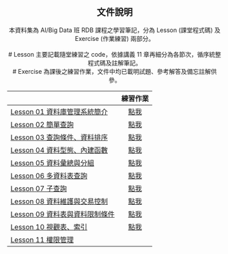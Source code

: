 <h2 align="center">文件說明</h2>

<p align="center">本資料集為 AI/Big Data 班 RDB 課程之學習筆記，分為 Lesson (課堂程式碼) 及 Exercise (作業練習) 兩部分。<br><br>
# Lesson 主要記載隨堂練習之 code，依據講義 11 章再細分為各節次，循序統整程式碼及註解筆記。<br>
# Exercise 為課後之練習作業，文件中均已載明試題、參考解答及備忘註解供參。</p>

| | 練習作業 |
| :--- | :---: |
| <a href="https://github.com/Lynn19950915/Lecture-MySQL/blob/main/Lesson%2001%20%20%E8%B3%87%E6%96%99%E5%BA%AB%E7%AE%A1%E7%90%86%E7%B3%BB%E7%B5%B1%E7%B0%A1%E4%BB%8B.md">Lesson 01  資料庫管理系統簡介</a> | <a href="https://github.com/Lynn19950915/Lecture-MySQL/blob/main/Exercise%2001%20%20%E8%B3%87%E6%96%99%E5%BA%AB%E7%AE%A1%E7%90%86%E7%B3%BB%E7%B5%B1%E7%B0%A1%E4%BB%8B.md">點我</a> |
| <a href="https://github.com/Lynn19950915/Lecture-MySQL/blob/main/Lesson%2002%20%20%E7%B0%A1%E5%96%AE%E6%9F%A5%E8%A9%A2.md">Lesson 02  簡單查詢</a> | <a href="https://github.com/Lynn19950915/Lecture-MySQL/blob/main/Exercise%2002%20%20%E7%B0%A1%E5%96%AE%E6%9F%A5%E8%A9%A2.md">點我</a> |
| <a href="https://github.com/Lynn19950915/Lecture-MySQL/blob/main/Lesson%2003%20%20%E6%9F%A5%E8%A9%A2%E6%A2%9D%E4%BB%B6%E3%80%81%E8%B3%87%E6%96%99%E6%8E%92%E5%BA%8F.md">Lesson 03  查詢條件、資料排序</a> | <a href="https://github.com/Lynn19950915/Lecture-MySQL/blob/main/Exercise%2003%20%20%E6%9F%A5%E8%A9%A2%E6%A2%9D%E4%BB%B6%E3%80%81%E8%B3%87%E6%96%99%E6%8E%92%E5%BA%8F.md">點我</a> |
| <a href="https://github.com/Lynn19950915/Lecture-MySQL/blob/main/Lesson%2004%20%20%E8%B3%87%E6%96%99%E5%9E%8B%E6%85%8B%E3%80%81%E5%85%A7%E5%BB%BA%E5%87%BD%E6%95%B8.md">Lesson 04  資料型態、內建函數</a> | <a href="https://github.com/Lynn19950915/Lecture-MySQL/blob/main/Exercise%2004%20%20%E8%B3%87%E6%96%99%E5%9E%8B%E6%85%8B%E3%80%81%E5%85%A7%E5%BB%BA%E5%87%BD%E6%95%B8.md">點我</a> |
| <a href="https://github.com/Lynn19950915/Lecture-MySQL/blob/main/Lesson%2005%20%20%E8%B3%87%E6%96%99%E5%BD%99%E7%B8%BD%E8%88%87%E5%88%86%E7%B5%84.md">Lesson 05  資料彙總與分組</a> | <a href="https://github.com/Lynn19950915/Lecture-MySQL/blob/main/Exercise%2005%20%20%E8%B3%87%E6%96%99%E5%BD%99%E7%B8%BD%E8%88%87%E5%88%86%E7%B5%84.md">點我</a> |
| <a href="https://github.com/Lynn19950915/Lecture-MySQL/blob/main/Lesson%2006%20%20%E5%A4%9A%E8%B3%87%E6%96%99%E8%A1%A8%E6%9F%A5%E8%A9%A2.md">Lesson 06  多資料表查詢</a> | <a href="https://github.com/Lynn19950915/Lecture-MySQL/blob/main/Exercise%2006%20%20%E5%A4%9A%E8%B3%87%E6%96%99%E8%A1%A8%E6%9F%A5%E8%A9%A2.md">點我</a> |
| <a href="https://github.com/Lynn19950915/Lecture-MySQL/blob/main/Lesson%2007%20%20%E5%AD%90%E6%9F%A5%E8%A9%A2.md">Lesson 07  子查詢</a> | <a href="https://github.com/Lynn19950915/Lecture-MySQL/blob/main/Exercise%2007%20%20%E5%AD%90%E6%9F%A5%E8%A9%A2.md">點我</a> |
| <a href="https://github.com/Lynn19950915/Lecture-MySQL/blob/main/Lesson%2008%20%20%E8%B3%87%E6%96%99%E7%B6%AD%E8%AD%B7%E8%88%87%E4%BA%A4%E6%98%93%E6%8E%A7%E5%88%B6.md">Lesson 08  資料維護與交易控制</a> | <a href="https://github.com/Lynn19950915/Lecture-MySQL/blob/main/Exercise%2008%20%20%E8%B3%87%E6%96%99%E7%B6%AD%E8%AD%B7%E8%88%87%E4%BA%A4%E6%98%93%E6%8E%A7%E5%88%B6.md">點我</a> |
| <a href="https://github.com/Lynn19950915/Lecture-MySQL/blob/main/Lesson%2009%20%20%E8%B3%87%E6%96%99%E8%A1%A8%E8%88%87%E8%B3%87%E6%96%99%E6%A2%9D%E4%BB%B6%E9%99%90%E5%88%B6.md">Lesson 09  資料表與資料限制條件</a> | <a href="https://github.com/Lynn19950915/Lecture-MySQL/blob/main/Exercise%2009%20%20%E8%B3%87%E6%96%99%E8%A1%A8%E8%88%87%E8%B3%87%E6%96%99%E6%A2%9D%E4%BB%B6%E9%99%90%E5%88%B6.md">點我</a> |
| <a href="https://github.com/Lynn19950915/Lecture-MySQL/blob/main/Lesson%2010%20%20%E8%A6%96%E8%A7%80%E8%A1%A8%E3%80%81%E7%B4%A2%E5%BC%95.md">Lesson 10  視觀表、索引</a> | <a href="https://github.com/Lynn19950915/Lecture-MySQL/blob/main/Exercise%2010%20%20%E8%A6%96%E8%A7%80%E8%A1%A8%E3%80%81%E7%B4%A2%E5%BC%95.md">點我</a> |
| <a href="https://github.com/Lynn19950915/Lecture-MySQL/blob/main/Lesson%2011%20%20%E6%AC%8A%E9%99%90%E7%AE%A1%E7%90%86.md">Lesson 11  權限管理</a> |  |
